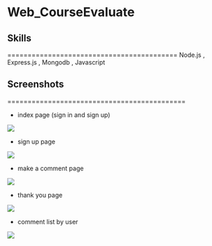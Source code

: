 # Web_CourseEvaluate

## Skills
==========================================
Node.js , Express.js , Mongodb , Javascript


## Screenshots
============================================

- index page (sign in and sign up)
<img src = "https://user-images.githubusercontent.com/59883982/109905358-a61a8480-7c6c-11eb-8344-ac53165c598e.jpg">

- sign up page
<img src = "https://user-images.githubusercontent.com/59883982/109905362-a74bb180-7c6c-11eb-8c90-1bdfdfd073e9.jpg">

- make a comment page 
<img src = "https://user-images.githubusercontent.com/59883982/109905370-aa46a200-7c6c-11eb-942c-bfbbd96417e9.jpg">

- thank you page
<img src = "https://user-images.githubusercontent.com/59883982/109905379-aca8fc00-7c6c-11eb-898b-ec921046e271.jpg">

- comment list by user
<img src = "https://user-images.githubusercontent.com/59883982/109905373-ab77cf00-7c6c-11eb-9cea-154b3f0e6e4e.jpg">


